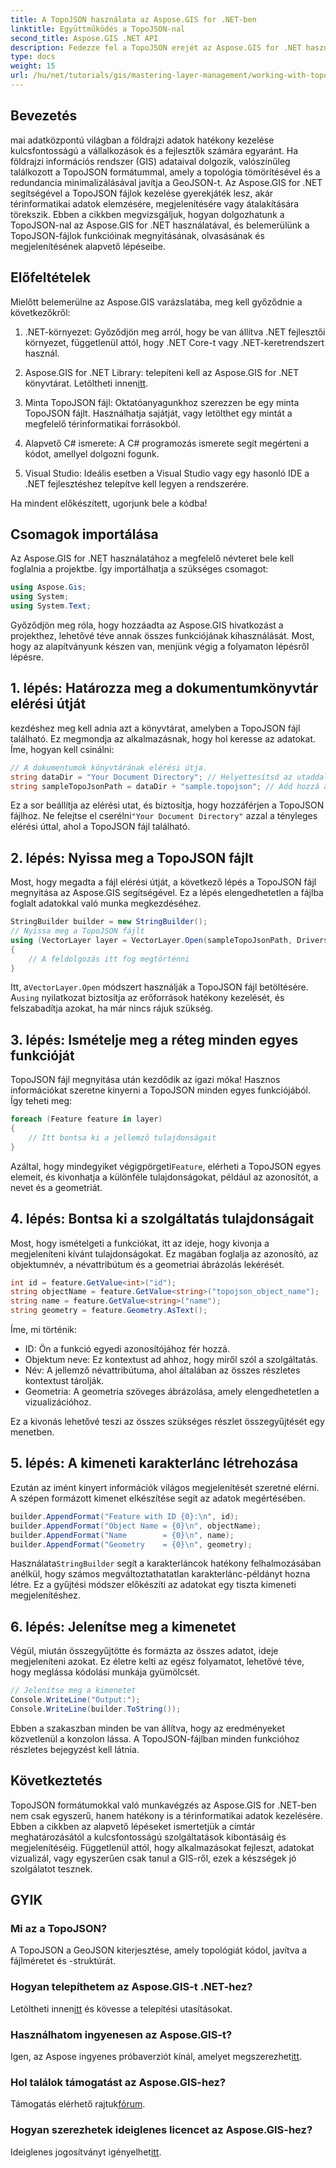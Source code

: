 ```yaml
---
title: A TopoJSON használata az Aspose.GIS for .NET-ben
linktitle: Együttműködés a TopoJSON-nal
second_title: Aspose.GIS .NET API
description: Fedezze fel a TopoJSON erejét az Aspose.GIS for .NET használatával. Tanulja meg a térinformatikai elemeket egyszerű lépésekkel olvasni, kivonni és megjeleníteni.
type: docs
weight: 15
url: /hu/net/tutorials/gis/mastering-layer-management/working-with-topojson/
---
```

## Bevezetés

mai adatközpontú világban a földrajzi adatok hatékony kezelése kulcsfontosságú a vállalkozások és a fejlesztők számára egyaránt. Ha földrajzi információs rendszer (GIS) adataival dolgozik, valószínűleg találkozott a TopoJSON formátummal, amely a topológia tömörítésével és a redundancia minimalizálásával javítja a GeoJSON-t. Az Aspose.GIS for .NET segítségével a TopoJSON fájlok kezelése gyerekjáték lesz, akár térinformatikai adatok elemzésére, megjelenítésére vagy átalakítására törekszik. Ebben a cikkben megvizsgáljuk, hogyan dolgozhatunk a TopoJSON-nal az Aspose.GIS for .NET használatával, és belemerülünk a TopoJSON-fájlok funkcióinak megnyitásának, olvasásának és megjelenítésének alapvető lépéseibe.

## Előfeltételek

Mielőtt belemerülne az Aspose.GIS varázslatába, meg kell győződnie a következőkről:

1. .NET-környezet: Győződjön meg arról, hogy be van állítva .NET fejlesztői környezet, függetlenül attól, hogy .NET Core-t vagy .NET-keretrendszert használ.
   
2.  Aspose.GIS for .NET Library: telepíteni kell az Aspose.GIS for .NET könyvtárat. Letöltheti innen[itt](https://releases.aspose.com/gis/net/).

3. Minta TopoJSON fájl: Oktatóanyagunkhoz szerezzen be egy minta TopoJSON fájlt. Használhatja sajátját, vagy letölthet egy mintát a megfelelő térinformatikai forrásokból.

4. Alapvető C# ismerete: A C# programozás ismerete segít megérteni a kódot, amellyel dolgozni fogunk.

5. Visual Studio: Ideális esetben a Visual Studio vagy egy hasonló IDE a .NET fejlesztéshez telepítve kell legyen a rendszerére.

Ha mindent előkészített, ugorjunk bele a kódba!

## Csomagok importálása

Az Aspose.GIS for .NET használatához a megfelelő névteret bele kell foglalnia a projektbe. Így importálhatja a szükséges csomagot:

```csharp
using Aspose.Gis;
using System;
using System.Text;
```

Győződjön meg róla, hogy hozzáadta az Aspose.GIS hivatkozást a projekthez, lehetővé téve annak összes funkciójának kihasználását. Most, hogy az alapítványunk készen van, menjünk végig a folyamaton lépésről lépésre.

## 1. lépés: Határozza meg a dokumentumkönyvtár elérési útját

kezdéshez meg kell adnia azt a könyvtárat, amelyben a TopoJSON fájl található. Ez megmondja az alkalmazásnak, hogy hol keresse az adatokat. Íme, hogyan kell csinálni:

```csharp
// A dokumentumok könyvtárának elérési útja.
string dataDir = "Your Document Directory"; // Helyettesítsd az utaddal
string sampleTopoJsonPath = dataDir + "sample.topojson"; // Add hozzá a TopoJSON fájlnevet
```

 Ez a sor beállítja az elérési utat, és biztosítja, hogy hozzáférjen a TopoJSON fájlhoz. Ne felejtse el cserélni`"Your Document Directory"` azzal a tényleges elérési úttal, ahol a TopoJSON fájl található.

## 2. lépés: Nyissa meg a TopoJSON fájlt

Most, hogy megadta a fájl elérési útját, a következő lépés a TopoJSON fájl megnyitása az Aspose.GIS segítségével. Ez a lépés elengedhetetlen a fájlba foglalt adatokkal való munka megkezdéséhez.

```csharp
StringBuilder builder = new StringBuilder();
// Nyissa meg a TopoJSON fájlt
using (VectorLayer layer = VectorLayer.Open(sampleTopoJsonPath, Drivers.TopoJson))
{
    // A feldolgozás itt fog megtörténni
}
```

 Itt, a`VectorLayer.Open` módszert használják a TopoJSON fájl betöltésére. A`using` nyilatkozat biztosítja az erőforrások hatékony kezelését, és felszabadítja azokat, ha már nincs rájuk szükség.

## 3. lépés: Ismételje meg a réteg minden egyes funkcióját

TopoJSON fájl megnyitása után kezdődik az igazi móka! Hasznos információkat szeretne kinyerni a TopoJSON minden egyes funkciójából. Így teheti meg:

```csharp
foreach (Feature feature in layer)
{
    // Itt bontsa ki a jellemző tulajdonságait
}
```

 Azáltal, hogy mindegyiket végigpörgeti`Feature`, elérheti a TopoJSON egyes elemeit, és kivonhatja a különféle tulajdonságokat, például az azonosítót, a nevet és a geometriát.

## 4. lépés: Bontsa ki a szolgáltatás tulajdonságait

Most, hogy ismételgeti a funkciókat, itt az ideje, hogy kivonja a megjeleníteni kívánt tulajdonságokat. Ez magában foglalja az azonosító, az objektumnév, a névattribútum és a geometriai ábrázolás lekérését.

```csharp
int id = feature.GetValue<int>("id");
string objectName = feature.GetValue<string>("topojson_object_name");
string name = feature.GetValue<string>("name");
string geometry = feature.Geometry.AsText();
```

Íme, mi történik:
- ID: Ön a funkció egyedi azonosítójához fér hozzá.
- Objektum neve: Ez kontextust ad ahhoz, hogy miről szól a szolgáltatás.
- Név: A jellemző névattribútuma, ahol általában az összes részletes kontextust tárolják.
- Geometria: A geometria szöveges ábrázolása, amely elengedhetetlen a vizualizációhoz.

Ez a kivonás lehetővé teszi az összes szükséges részlet összegyűjtését egy menetben.

## 5. lépés: A kimeneti karakterlánc létrehozása

Ezután az imént kinyert információk világos megjelenítését szeretné elérni. A szépen formázott kimenet elkészítése segít az adatok megértésében.

```csharp
builder.AppendFormat("Feature with ID {0}:\n", id);
builder.AppendFormat("Object Name = {0}\n", objectName);
builder.AppendFormat("Name        = {0}\n", name);
builder.AppendFormat("Geometry    = {0}\n", geometry);
```

 Használata`StringBuilder` segít a karakterláncok hatékony felhalmozásában anélkül, hogy számos megváltoztathatatlan karakterlánc-példányt hozna létre. Ez a gyűjtési módszer előkészíti az adatokat egy tiszta kimeneti megjelenítéshez.

## 6. lépés: Jelenítse meg a kimenetet

Végül, miután összegyűjtötte és formázta az összes adatot, ideje megjeleníteni azokat. Ez életre kelti az egész folyamatot, lehetővé téve, hogy meglássa kódolási munkája gyümölcsét.

```csharp
// Jelenítse meg a kimenetet
Console.WriteLine("Output:");
Console.WriteLine(builder.ToString());
```

Ebben a szakaszban minden be van állítva, hogy az eredményeket közvetlenül a konzolon lássa. A TopoJSON-fájlban minden funkcióhoz részletes bejegyzést kell látnia.

## Következtetés

TopoJSON formátumokkal való munkavégzés az Aspose.GIS for .NET-ben nem csak egyszerű, hanem hatékony is a térinformatikai adatok kezelésére. Ebben a cikkben az alapvető lépéseket ismertetjük a címtár meghatározásától a kulcsfontosságú szolgáltatások kibontásáig és megjelenítéséig. Függetlenül attól, hogy alkalmazásokat fejleszt, adatokat vizualizál, vagy egyszerűen csak tanul a GIS-ről, ezek a készségek jó szolgálatot tesznek.

## GYIK

### Mi az a TopoJSON?
A TopoJSON a GeoJSON kiterjesztése, amely topológiát kódol, javítva a fájlméretet és -struktúrát.

### Hogyan telepíthetem az Aspose.GIS-t .NET-hez?
 Letöltheti innen[itt](https://releases.aspose.com/gis/net/) és kövesse a telepítési utasításokat.

### Használhatom ingyenesen az Aspose.GIS-t?
 Igen, az Aspose ingyenes próbaverziót kínál, amelyet megszerezhet[itt](https://releases.aspose.com/).

### Hol találok támogatást az Aspose.GIS-hez?
 Támogatás elérhető rajtuk[fórum](https://forum.aspose.com/c/gis/33/).

### Hogyan szerezhetek ideiglenes licencet az Aspose.GIS-hez?
 Ideiglenes jogosítványt igényelhet[itt](https://purchase.conholdate.com/temporary-license/).
